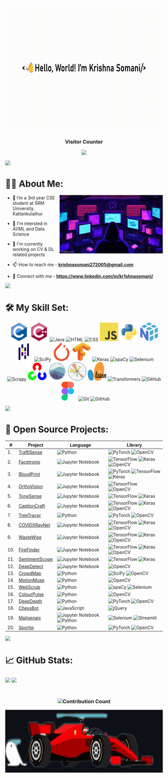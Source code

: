 <p align="center"> 
  <img align="center" src="https://github.com/kr1shnasomani/kr1shnasomani/blob/1ff733f732cabd208babf3fd59a5817b6b2c1172/GIF1.gif" width="722" height="406"/>
</p>

  <h3 align="center">Visitor Counter </h3>
<p align="center"> 
  <img src="https://profile-counter.glitch.me/kr1shnasomani/count.svg" />
</p>

<img src="https://user-images.githubusercontent.com/73097560/115834477-dbab4500-a447-11eb-908a-139a6edaec5c.gif">

# 🙋‍♂️ About Me:
<img align="right" src="https://github.com/kr1shnasomani/kr1shnasomani/blob/75ee72bac5b4ef8c4de1127e730fa867badac9f2/GIF3.gif" width="330" height="186"/>
<div align="left">  

- 🔭 I’m a 3rd year CSE student at SRM University, Kattankulathur
  
- 🤖 I'm intersted in AI/ML and Data Science

- 🌱 I'm currently working on CV & DL related projects
  
- 📫 How to reach me - **krishnasomani272005@gmail.com**
  
- 🤝 Connect with me - **https://www.linkedin.com/in/kr1shnasomani/**

<div/> 

<img src="https://user-images.githubusercontent.com/73097560/115834477-dbab4500-a447-11eb-908a-139a6edaec5c.gif">

# 🛠️ My Skill Set:
</h3>
<p align="center">
<img src="https://raw.githubusercontent.com/teamedwardforever/Readme-Generator/71f25dd8b98329b168142a6b782a107b75eab178/svg/Skills/Languages/c-original.svg" alt="C" width="60" height="60"/>
<img src="https://raw.githubusercontent.com/teamedwardforever/Readme-Generator/71f25dd8b98329b168142a6b782a107b75eab178/svg/Skills/Languages/cplusplus-original.svg" alt="CPP" width="60" height="60"/>
<img src="https://profilinator.rishav.dev/skills-assets/java-original-wordmark.svg" alt="Java" width="60" height="60"/>
<img src="https://upload.wikimedia.org/wikipedia/commons/thumb/3/38/HTML5_Badge.svg/768px-HTML5_Badge.svg.png?20110131171049" alt="HTML" width="60" height="60"/>
<img src="https://upload.wikimedia.org/wikipedia/commons/thumb/6/62/CSS3_logo.svg/2048px-CSS3_logo.svg.png" alt="CSS" width="60" height="60"/>
<img src="https://raw.githubusercontent.com/teamedwardforever/Readme-Generator/71f25dd8b98329b168142a6b782a107b75eab178/svg/Skills/Languages/javascript-original.svg" alt="JavaScript" width="60" height="60"/>
<img src="https://raw.githubusercontent.com/teamedwardforever/Readme-Generator/71f25dd8b98329b168142a6b782a107b75eab178/svg/Skills/Languages/python-original.svg" alt="Python" width="60" height="60"/>
<img src="https://github.com/devicons/devicon/raw/master/icons/numpy/numpy-original.svg" alt="NumPy" width="60" height="60" />
<img src="https://raw.githubusercontent.com/teamedwardforever/Readme-Generator/71f25dd8b98329b168142a6b782a107b75eab178/svg/Skills/ML/pandas-original.svg" alt="pandas" width="60" height="60"/>
<img src="https://upload.wikimedia.org/wikipedia/commons/b/b2/SCIPY_2.svg" alt="SciPy" width="60" height="60" />
<img src="https://raw.githubusercontent.com/teamedwardforever/Readme-Generator/71f25dd8b98329b168142a6b782a107b75eab178/svg/Skills/ML/pytorch-icon.svg" alt="Pytorch" width="60" height="60"/>
<img src="https://raw.githubusercontent.com/teamedwardforever/Readme-Generator/71f25dd8b98329b168142a6b782a107b75eab178/svg/Skills/ML/tensorflow-icon.svg" alt="Tensorflow" width="60" height="60"/>
<img src="https://profilinator.rishav.dev/skills-assets/keras.png" alt="Keras" width="60" height="60" />
<img src="https://cdn-avatars.huggingface.co/v1/production/uploads/1621946385351-60acee08af553873e6d96d0c.png" alt="spaCy" width="60" height="60" />
<img src="https://upload.wikimedia.org/wikipedia/commons/d/d5/Selenium_Logo.png" alt="Selenium" width="60" height="60"/>
<img src="https://b.thumbs.redditmedia.com/e2dMSMwIGoSHH0kHGrQk83oDxo-qy43aKJxlHKDv-ZU.png" alt="Scrapy" width="60" height="60" />
<img src="https://raw.githubusercontent.com/teamedwardforever/Readme-Generator/71f25dd8b98329b168142a6b782a107b75eab178/svg/Skills/ML/opencv-icon.svg" alt="OpenCV" width="60" height="60"/>
<img src="https://raw.githubusercontent.com/teamedwardforever/Readme-Generator/71f25dd8b98329b168142a6b782a107b75eab178/svg/Skills/ML/logo-mark-lightbg.svg" alt="seaborn" width="60" height="60"/>
<img src="https://raw.githubusercontent.com/devicons/devicon/master/icons/matplotlib/matplotlib-original.svg" alt="Matplotlib" width="60" height="60"/>
<img src="https://raw.githubusercontent.com/teamedwardforever/Readme-Generator/71f25dd8b98329b168142a6b782a107b75eab178/svg/Skills/ML/Scikit_learn_logo_small.svg" alt="scikit-learn" width="60" height="60"/>
<img src="https://huggingface.co/front/assets/huggingface_logo-noborder.svg" alt="Transformers" width="60" height="60" />
<img src="https://upload.wikimedia.org/wikipedia/commons/thumb/0/04/PyPI-Logo-notext.svg/546px-PyPI-Logo-notext.svg.png" alt="GitHub" width="60" height="60" />
<img src="https://raw.githubusercontent.com/teamedwardforever/Readme-Generator/71f25dd8b98329b168142a6b782a107b75eab178/svg/Skills/Software/figma-icon.svg" alt="Figma" width="60" height="60"/>
<img src="https://cdn3.iconfinder.com/data/icons/social-media-2169/24/social_media_social_media_logo_git-512.png" alt="Git" width="60" height="60" />
<img src="https://static-00.iconduck.com/assets.00/github-icon-256x249-7imgj54m.png" alt="GitHub" width="60" height="60" />
</p>

<img src="https://user-images.githubusercontent.com/73097560/115834477-dbab4500-a447-11eb-908a-139a6edaec5c.gif">

# 📂 Open Source Projects:

<div align="center">

| # | Project | Language | Library |
|---|---------|----------|---------|
| 1. | [TraffiSense](https://github.com/kr1shnasomani/TraffiSense) | ![Python](https://img.shields.io/badge/Python-black?style=flat-square&logo=python) | ![PyTorch](https://img.shields.io/badge/PyTorch-black?style=flat-square&logo=pytorch) ![OpenCV](https://img.shields.io/badge/OpenCV-black?style=flat-square&logo=opencv)  |
| 2. | [Facetronix](https://github.com/kr1shnasomani/Facetronix) | ![Jupyter Notebook](https://img.shields.io/badge/Jupyter%20Notebook-black?style=flat-square&logo=jupyter) |    ![TensorFlow](https://img.shields.io/badge/TensorFlow-black?style=flat-square&logo=tensorflow) ![Keras](https://img.shields.io/badge/Keras-black?style=flat-square&logo=keras) ![OpenCV](https://img.shields.io/badge/OpenCV-black?style=flat-square&logo=opencv) |
| 3. | [BloodPrint](https://github.com/kr1shnasomani/BloodPrint) | ![Jupyter Notebook](https://img.shields.io/badge/Jupyter%20Notebook-black?style=flat-square&logo=jupyter) |   ![PyTorch](https://img.shields.io/badge/PyTorch-black?style=flat-square&logo=pytorch) ![TensorFlow](https://img.shields.io/badge/TensorFlow-black?style=flat-square&logo=tensorflow) ![Keras](https://img.shields.io/badge/Keras-black?style=flat-square&logo=keras)  |
| 4. | [OrthoVision](https://github.com/kr1shnasomani/OrthoVision) | ![Jupyter Notebook](https://img.shields.io/badge/Jupyter%20Notebook-black?style=flat-square&logo=jupyter) |  ![TensorFlow](https://img.shields.io/badge/TensorFlow-black?style=flat-square&logo=tensorflow) ![OpenCV](https://img.shields.io/badge/OpenCV-black?style=flat-square&logo=opencv)  |
| 5. | [ToneSense](https://github.com/kr1shnasomani/ToneSense) | ![Jupyter Notebook](https://img.shields.io/badge/Jupyter%20Notebook-black?style=flat-square&logo=jupyter) |    ![TensorFlow](https://img.shields.io/badge/TensorFlow-black?style=flat-square&logo=tensorflow) ![Keras](https://img.shields.io/badge/Keras-black?style=flat-square&logo=keras)  |
| 6. | [CaptionCraft](https://github.com/kr1shnasomani/CaptionCraft) | ![Jupyter Notebook](https://img.shields.io/badge/Jupyter%20Notebook-black?style=flat-square&logo=jupyter) |   ![TensorFlow](https://img.shields.io/badge/TensorFlow-black?style=flat-square&logo=tensorflow) ![Keras](https://img.shields.io/badge/Keras-black?style=flat-square&logo=keras) ![OpenCV](https://img.shields.io/badge/OpenCV-black?style=flat-square&logo=opencv)  |
| 7. | [TreeTracer](https://github.com/kr1shnasomani/TreeTracer) | ![Python](https://img.shields.io/badge/Python-black?style=flat-square&logo=python) |  ![PyTorch](https://img.shields.io/badge/PyTorch-black?style=flat-square&logo=pytorch) ![OpenCV](https://img.shields.io/badge/OpenCV-black?style=flat-square&logo=opencv)  |
| 8. | [COVIDXRayNet](https://github.com/kr1shnasomani/COVIDXRayNet) | ![Jupyter Notebook](https://img.shields.io/badge/Jupyter%20Notebook-black?style=flat-square&logo=jupyter) |  ![TensorFlow](https://img.shields.io/badge/TensorFlow-black?style=flat-square&logo=tensorflow) ![Keras](https://img.shields.io/badge/Keras-black?style=flat-square&logo=keras) ![OpenCV](https://img.shields.io/badge/OpenCV-black?style=flat-square&logo=opencv)  |
| 9. | [WasteWise](https://github.com/kr1shnasomani/WasteWise) | ![Jupyter Notebook](https://img.shields.io/badge/Jupyter%20Notebook-black?style=flat-square&logo=jupyter) | ![TensorFlow](https://img.shields.io/badge/TensorFlow-black?style=flat-square&logo=tensorflow) ![Keras](https://img.shields.io/badge/Keras-black?style=flat-square&logo=keras) ![OpenCV](https://img.shields.io/badge/OpenCV-black?style=flat-square&logo=opencv)  |
| 10. | [FireFinder](https://github.com/kr1shnasomani/FireFinder) | ![Jupyter Notebook](https://img.shields.io/badge/Jupyter%20Notebook-black?style=flat-square&logo=jupyter) | ![TensorFlow](https://img.shields.io/badge/TensorFlow-black?style=flat-square&logo=tensorflow) ![Keras](https://img.shields.io/badge/Keras-black?style=flat-square&logo=keras) ![OpenCV](https://img.shields.io/badge/OpenCV-black?style=flat-square&logo=opencv) |
| 11. | [SentimentScope](https://github.com/kr1shnasomani/SentimentScope) | ![Jupyter Notebook](https://img.shields.io/badge/Jupyter%20Notebook-black?style=flat-square&logo=jupyter) | ![TensorFlow](https://img.shields.io/badge/TensorFlow-black?style=flat-square&logo=tensorflow) ![Keras](https://img.shields.io/badge/Keras-black?style=flat-square&logo=keras) |
| 12. | [DeepDetect](https://github.com/kr1shnasomani/DeepDetect) | ![Jupyter Notebook](https://img.shields.io/badge/Jupyter%20Notebook-black?style=flat-square&logo=jupyter) |  ![OpenCV](https://img.shields.io/badge/OpenCV-black?style=flat-square&logo=opencv) |
| 13. | [CrowdMap](https://github.com/kr1shnasomani/CrowdMap) | ![Python](https://img.shields.io/badge/Python-black?style=flat-square&logo=python) | ![SciPy](https://img.shields.io/badge/SciPy-black?style=flat-square&logo=scipy) ![OpenCV](https://img.shields.io/badge/OpenCV-black?style=flat-square&logo=opencv) |
| 14. | [MotionMuse](https://github.com/kr1shnasomani/MotionMuse) | ![Python](https://img.shields.io/badge/Python-black?style=flat-square&logo=python) | ![OpenCV](https://img.shields.io/badge/OpenCV-black?style=flat-square&logo=opencv)  |
| 15. | [WebScrub](https://github.com/kr1shnasomani/WebScrub) | ![Python](https://img.shields.io/badge/Python-black?style=flat-square&logo=python) |  ![spaCy](https://img.shields.io/badge/spaCy-black?style=flat-square&logo=spacy) ![Selenium](https://img.shields.io/badge/Selenium-black?style=flat-square&logo=selenium)  |
| 16. | [ColourPulse](https://github.com/kr1shnasomani/ColourPulse) | ![Python](https://img.shields.io/badge/Python-black?style=flat-square&logo=python) | ![OpenCV](https://img.shields.io/badge/OpenCV-black?style=flat-square&logo=opencv) |
| 17. | [DeepDepth](https://github.com/kr1shnasomani/DeepDepth) | ![Python](https://img.shields.io/badge/Python-black?style=flat-square&logo=python) | ![PyTorch](https://img.shields.io/badge/PyTorch-black?style=flat-square&logo=pytorch) ![OpenCV](https://img.shields.io/badge/OpenCV-black?style=flat-square&logo=opencv) |
| 18. | [ChessBot](https://github.com/kr1shnasomani/ChessBot) | ![JavaScript](https://img.shields.io/badge/JavaScript-black?style=flat-square&logo=javascript) | ![jQuery](https://img.shields.io/badge/jQuery-black?style=flat-square&logo=jquery) |
| 19. | [Mailgenaix](https://github.com/kr1shnasomani/Mailgenaix) | ![Jupyter Notebook](https://img.shields.io/badge/Jupyter%20Notebook-black?style=flat-square&logo=jupyter) ![Python](https://img.shields.io/badge/Python-black?style=flat-square&logo=python) | ![Selenium](https://img.shields.io/badge/Selenium-black?style=flat-square&logo=selenium) ![Streamlit](https://img.shields.io/badge/Streamlit-black?style=flat-square&logo=streamlit)  |
| 20. | [Sportiq](https://github.com/kr1shnasomani/Sportiq) | ![Python](https://img.shields.io/badge/Python-black?style=flat-square&logo=python) | ![PyTorch](https://img.shields.io/badge/PyTorch-black?style=flat-square&logo=pytorch) ![OpenCV](https://img.shields.io/badge/OpenCV-black?style=flat-square&logo=opencv) |
 
</div>

<img src="https://user-images.githubusercontent.com/73097560/115834477-dbab4500-a447-11eb-908a-139a6edaec5c.gif">

# 📈 GitHub Stats:
<h3>
<img align="center" src="https://github-readme-streak-stats.herokuapp.com/?user=kr1shnasomani&theme=onedark&hide_border=false" height="170em" />
<img align="center" src="https://github-readme-stats.vercel.app/api?username=kr1shnasomani&theme=onedark&show_icons=true&hide_border=false&count_private=true" height="170em" />
<br><br>

<p align="center" style="margin-top:30px;">
  <img src="https://github-readme-activity-graph.vercel.app/graph?username=kr1shnasomani&theme=one-dark" alt="Contribution Count" />
</p>

<img src="https://github.com/kr1shnasomani/kr1shnasomani/blob/9df64164ac6563533e624b41eef0ce72f02f8a16/GIF2.gif" height="200"/>
